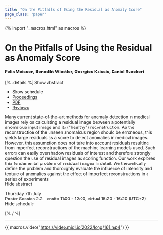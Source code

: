 ```yaml
---
title: "On the Pitfalls of Using the Residual as Anomaly Score"
page_class: "paper"
---
```


{% import "_macros.html" as macros %}

# On the Pitfalls of Using the Residual as Anomaly Score

#### Felix Meissen, Benedikt Wiestler, Georgios Kaissis, Daniel Rueckert

[% .details %]
<a class="toggle_visibility" data-selector=".abstract" data-level="3">Show abstract</a>
- <a class="toggle_visibility" data-selector=".schedule" data-level="3">Show schedule</a>
- <a href="">Proceedings</a>
- <a href="https://openreview.net/pdf?id=ZsoHLeupa1D">PDF</a>
- <a href="https://openreview.net/forum?id=ZsoHLeupa1D">Reviews</a>

<p>
    <span class="abstract">
        Many current state-of-the-art methods for anomaly detection in medical images rely on calculating a residual image between a potentially anomalous input image and its ("healthy") reconstruction. As the reconstruction of the unseen anomalous region should be erroneous, this yields large residuals as a score to detect anomalies in medical images. However, this assumption does not take into account residuals resulting from imperfect reconstructions of the machine learning models used. Such errors can easily overshadow residuals of interest and therefore strongly question the use of residual images as scoring function. Our work explores this fundamental problem of residual images in detail. We theoretically define the problem and thoroughly evaluate the influence of intensity and texture of anomalies against the effect of imperfect reconstructions in a series of experiments.
        <br>
        <span class="actions"><a class="toggle_visibility" data-level="2">Hide abstract</a></span>
    </span>
</p>

<p>
    <span class="schedule">
        Thursday 7th July<br>Poster Session 2.2 - onsite 11:00 - 12:00, virtual 15:20 - 16:20 (UTC+2)
        <br>
        <span class="actions"><a class="toggle_visibility" data-level="2">Hide schedule</a></span>
    </span>
</p>

[% / %]


---
{{ macros.video("https://video.midl.io/2022/long/161.mp4") }}


